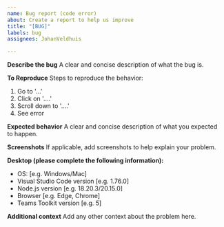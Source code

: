 ```yaml
---
name: Bug report (code error)
about: Create a report to help us improve
title: "[BUG]"
labels: bug
assignees: JohanVeldhuis

---
```


**Describe the bug**
A clear and concise description of what the bug is.

**To Reproduce**
Steps to reproduce the behavior:
1. Go to '...'
2. Click on '....'
3. Scroll down to '....'
4. See error

**Expected behavior**
A clear and concise description of what you expected to happen.

**Screenshots**
If applicable, add screenshots to help explain your problem.

**Desktop (please complete the following information):**
 - OS: [e.g. Windows/Mac]
 - Visual Studio Code version [e.g. 1.76.0]
 - Node.js version [e.g. 18.20.3/20.15.0]
 - Browser [e.g. Edge, Chrome]
 - Teams Toolkit version [e.g. 5]

**Additional context**
Add any other context about the problem here.
